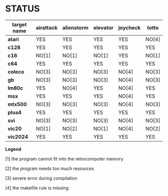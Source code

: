 # STATUS

target name     |airattack       |alienstorm      |elevator        |joycheck        |totto           |
----------------|----------------|----------------|----------------|----------------|----------------|
**atari**       |YES             |YES             |YES             |YES             |NO[4]           |
**c128**        |YES             |YES             |YES             |YES             |YES             |
**c16**         |NO[1]           |NO[1]           |NO[1]           |YES             |NO[1]           |
**c64**         |YES             |YES             |YES             |YES             |YES             |
**coleco**      |NO[3]           |NO[3]           |NO[3]           |NO[4]           |NO[3]           |
**gb**          |NO[3]           |NO[3]           |NO[3]           |NO[4]           |NO[3]           |
**lm80c**       |YES             |NO[4]           |YES             |NO[4]           |YES             |
**msx**         |YES             |YES             |YES             |NO[4]           |YES             |
**mtx500**      |NO[3]           |NO[3]           |NO[3]           |NO[4]           |NO[3]           |
**plus4**       |YES             |YES             |YES             |YES             |YES             |
**svi**         |NO[3]           |NO[3]           |NO[3]           |NO[4]           |NO[3]           |
**vic20**       |NO[1]           |NO[2]           |NO[1]           |NO[4]           |NO[2]           |
**vic2024**     |YES             |YES             |YES             |YES             |YES             |

</div>

**Legend**
 
[1] the program cannot fit into the retrocomputer memory

[2] the program needs too much resources

[3] severe error during compilation

[4] the makefile rule is missing
